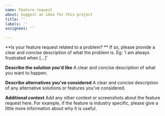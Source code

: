 ```yaml
---
name: Feature request
about: Suggest an idea for this project
title: ''
labels: ''
assignees: ''

---
```


**Is your feature request related to a problem? **
If so, please provide a clear and concise description of what the problem is. Eg: 'I am always frustrated when [...]'

**Describe the solution you'd like**
A clear and concise description of what you want to happen.

**Describe alternatives you've considered**
A clear and concise description of any alternative solutions or features you've considered.

**Additional context**
Add any other context or screenshots about the feature request here. For example, if the feature is industry specific, please give a little more information about why it is useful.
